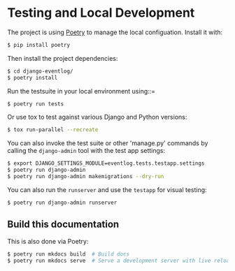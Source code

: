 # Testing and Local Development

The project is using [Poetry](https://python-poetry.org) to manage the local configuation. Install it with:

```bash
$ pip install poetry
```

Then install the project dependencies:

```bash
$ cd django-eventlog/
$ poetry install
```

Run the testsuite in your local environment using::=
    
```bash
$ poetry run tests
```

Or use tox to test against various Django and Python versions:

```bash
$ tox run-parallel --recreate
```

You can also invoke the test suite or other 'manage.py' commands by calling the 
`django-admin` tool with the test app settings:

```bash
$ export DJANGO_SETTINGS_MODULE=eventlog.tests.testapp.settings
$ poetry run django-admin
$ poetry run django-admin makemigrations --dry-run
```

You can also run the `runserver` and use the `testapp` for visual testing:

```bash
$ poetry run django-admin runserver
```

## Build this documentation

This is also done via Poetry:

```bash
$ poetry run mkdocs build  # Build docs
$ poetry run mkdocs serve  # Serve a development server with live reloads
```
